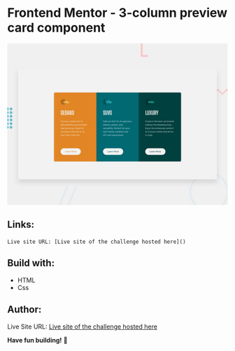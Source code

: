 # Frontend Mentor - 3-column preview card component

![Design preview for the 3-column preview card component coding challenge](./design/desktop-preview.jpg)

## Links:

    Live site URL: [Live site of the challenge hosted here]()

## Build with:

- HTML
- Css

## Author:

Live Site URL: [Live site of the challenge hosted here]()

**Have fun building!** 🚀
